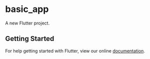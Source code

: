 # basic_app

A new Flutter project.

## Getting Started

For help getting started with Flutter, view our online
[documentation](https://flutter.io/).
